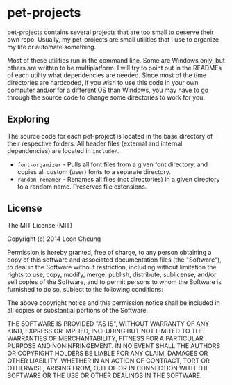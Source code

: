pet-projects
============

pet-projects contains several projects that are too small to deserve their own repo. Usually, my pet-projects are small utilities that I use to organize my life or automate something.

Most of these utilities run in the command line. Some are Windows only, but others are written to be multiplatform. I will try to point out in the READMEs of each utility what dependencies are needed. Since most of the time directories are hardcoded, if you wish to use this code in your own computer and/or for a different OS than Windows, you may have to go through the source code to change some directories to work for you.

## Exploring
The source code for each pet-project is located in the base directory of their respective folders. All header files (external and internal dependencies) are located in ```include/```.
* ```font-organizer``` - Pulls all font files from a given font directory, and copies all custom (user) fonts to a separate directory.
* ```random-renamer``` - Renames all files (not directories) in a given directory to a random name. Preserves file extensions.

## License

The MIT License (MIT)

Copyright (c) 2014 Leon Cheung

Permission is hereby granted, free of charge, to any person obtaining a copy
of this software and associated documentation files (the "Software"), to deal
in the Software without restriction, including without limitation the rights
to use, copy, modify, merge, publish, distribute, sublicense, and/or sell
copies of the Software, and to permit persons to whom the Software is
furnished to do so, subject to the following conditions:

The above copyright notice and this permission notice shall be included in
all copies or substantial portions of the Software.

THE SOFTWARE IS PROVIDED "AS IS", WITHOUT WARRANTY OF ANY KIND, EXPRESS OR
IMPLIED, INCLUDING BUT NOT LIMITED TO THE WARRANTIES OF MERCHANTABILITY,
FITNESS FOR A PARTICULAR PURPOSE AND NONINFRINGEMENT. IN NO EVENT SHALL THE
AUTHORS OR COPYRIGHT HOLDERS BE LIABLE FOR ANY CLAIM, DAMAGES OR OTHER
LIABILITY, WHETHER IN AN ACTION OF CONTRACT, TORT OR OTHERWISE, ARISING FROM,
OUT OF OR IN CONNECTION WITH THE SOFTWARE OR THE USE OR OTHER DEALINGS IN
THE SOFTWARE.

